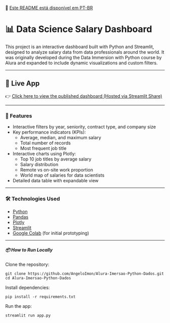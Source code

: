 📘 [Este README está disponível em PT-BR](https://github.com/AngeloImon/Alura-Imersao-Python-Dados/blob/main/README.md)

# 📊 Data Science Salary Dashboard
This project is an interactive dashboard built with Python and Streamlit, designed to analyze salary data from data professionals around the world. It was originally developed during the Data Immersion with Python course by Alura and expanded to include dynamic visualizations and custom filters.

---

## 🚀 Live App
👉 [Click here to view the published dashboard (Hosted via Streamlit Share)](https://alura-imersao-python-dados.streamlit.app/)

---

### 🧠 Features
- Interactive filters by year, seniority, contract type, and company size
- Key performance indicators (KPIs):
  - Average, median, and maximum salary
  - Total number of records
  - Most frequent job title
- Interactive charts using Plotly:
  - Top 10 job titles by average salary
  - Salary distribution
  - Remote vs on-site work proportion
  - World map of salaries for data scientists
- Detailed data table with expandable view

---

### 🛠 Technologies Used
- [Python](https://www.python.org/)
- [Pandas](https://pandas.pydata.org/)
- [Plotly](https://plotly.com/python/)
- [Streamlit](https://streamlit.io/)
- [Google Colab](https://colab.research.google.com/drive/1iONirpeBx6-oFO_ZG1l8VZN5WdfMzHuX?usp=sharing) (for initial prototyping)

---

##### 📦 How to Run Locally
Clone the repository:
```
git clone https://github.com/AngeloImon/Alura-Imersao-Python-Dados.git
cd Alura-Imersao-Python-Dados
```
Install dependencies:
```
pip install -r requirements.txt
```
Run the app:
```
streamlit run app.py
```
